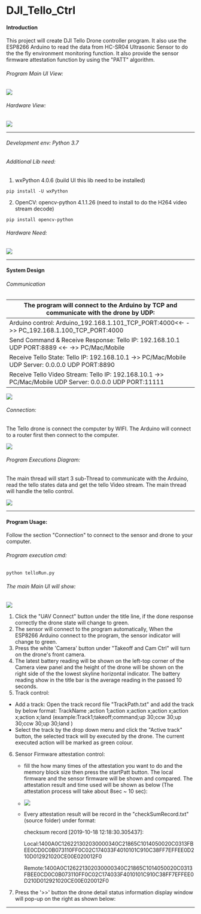 # DJI_Tello_Ctrl

#### Introduction

This project will create DJI Tello Drone controller program. It also use the ESP8266 Arduino to read the data from HC-SR04 Ultrasonic Sensor to do the the fly environment monitoring function. It also provide the sensor firmware attestation function by using the "PATT" algorithm.  

###### Program Main UI View: 

![](https://github.com/LiuYuancheng/DJI_Tello_Ctrl/blob/master/doc/2019-10-18_123002.jpg)

###### Hardware View:

![](https://github.com/LiuYuancheng/DJI_Tello_Ctrl/blob/master/doc/sernsors.JPG)

------

###### Development env: Python 3.7

###### Additional Lib need: 

1. wxPython 4.0.6 (build UI this lib need to be installed) 

[wxPython]: https://wxpython.org/pages/downloads/index.html:	"wxPython"

```
pip install -U wxPython 
```

2. OpenCV: opencv-python 4.1.1.26  (need to install to do the H264 video stream decode)

[openCV on Wheel]: https://pypi.org/project/opencv-python/:	"OpenCV"

```
pip install opencv-python
```

###### Hardware Need:

![](https://github.com/LiuYuancheng/DJI_Tello_Ctrl/blob/master/doc/item.jpg)

[DJI Tello ]: https://www.ryzerobotics.com/tello/downloads	"DJI tello control SDK"
[ESP8266 Arduino ]: https://arduino-esp8266.readthedocs.io/en/latest/	"ESP8266 Arduino dev doc"
[HC-SR04 Ultrasonic Sensor ]: https://cdn.sparkfun.com/datasheets/Sensors/Proximity/HCSR04.pdf	"DJI tello control SDK"

------

#### System Design

###### Communication

| The program will connect to the Arduino by TCP and communicate with the drone by UDP: |
| ------------------------------------------------------------ |
| Arduino  control:  Arduino_192.168.1.101_TCP_PORT:4000<<- ->>  PC_192.168.1.100_TCP_PORT:4000 |
| Send Command & Receive Response:  Tello IP: 192.168.10.1  UDP PORT:8889  <<- ->>  PC/Mac/Mobile |
| Receive Tello State: Tello IP: 192.168.10.1  ->>  PC/Mac/Mobile UDP Server: 0.0.0.0 UDP PORT:8890 |
| Receive Tello Video Stream:  Tello IP: 192.168.10.1  ->>  PC/Mac/Mobile UDP Server: 0.0.0.0 UDP PORT:11111 |

![](https://github.com/LiuYuancheng/DJI_Tello_Ctrl/blob/master/doc/port.png)

###### Connection: 

The Tello drone is connect the computer by WIFI. The Arduino will connect to a router first then connect to the computer.

![](https://github.com/LiuYuancheng/DJI_Tello_Ctrl/blob/master/doc/communicate.png)

###### Program Executions Diagram: 

The main thread will start 3 sub-Thread to communicate with the Arduino, read the tello states data and get the tello Video stream. The main thread will handle the tello control.

![](https://github.com/LiuYuancheng/DJI_Tello_Ctrl/blob/master/doc/workflow.png)

------

#### Program Usage: 

Follow the section "Connection" to connect to the sensor and drone to your computer. 

###### Program execution cmd: 

```
python telloRun.py
```

###### The main Main UI will show:

![](https://github.com/LiuYuancheng/DJI_Tello_Ctrl/blob/master/doc/mainUI.png)

1. Click the "UAV Connect" button under the title line, if the done response correctly the drone state will change to green.  
2. The sensor will connect to the program automatically, When the ESP8266 Arduino connect to the program, the sensor indicator will change to green. 
3. Press the white 'Camera' button under "Takeoff and Cam Ctrl" will turn on the drone's front camera.
4. The latest battery reading will be shown on the left-top corner of the Camera view panel and the height of the drone will be shown on the right side of the the lowest skyline horizontal indicator. The battery reading show in the title bar is the average reading in the passed 10 seconds. 
5.  Track control: 
   - Add a track: Open the track record file "TrackPath.txt"  and add the track by below format: TrackName ;action 1;action x;action x;action x;action x;action x;land (example:Track1;takeoff;command;up 30;ccw 30;up 30;ccw 30;up 30;land ) 
   - Select the track by the drop down menu and click the "Active track" button, the selected track will by executed by the drone. The current executed action will be marked as green colour. 

6. Sensor Firmware attestation control:  

   - fill the how many times of the  attestation you want to do and the memory block size then press the startPatt button. The local firmware and the sensor firmware will be shown and compared. The attestation result and time used will be shown as below (The attestation process will take about 8sec ~ 10 sec): 

   - ![](https://github.com/LiuYuancheng/DJI_Tello_Ctrl/blob/master/doc/attestFail.jpg)

   - Every attestation result will be record in the "checkSumRecord.txt" (source folder) under format: 

     checksum record [2019-10-18 12:18:30.305437]:

     Local:1400A0C126221302030000340C21865C1014050020C0313FBEE0CD0C0B073110FF0C02C174033F4010101C910C38FF7EFFEE0D210D012921020CE00E020012F0

     Remote:1400A0C126221302030000340C21865C1014050020C0313FBEE0CD0C0B073110FF0C02C174033F4010101C910C38FF7EFFEE0D210D012921020CE00E020012F0

     

7. Press the '>>' button the drone detail status information display window will pop-up on the right as shown below: 

------

